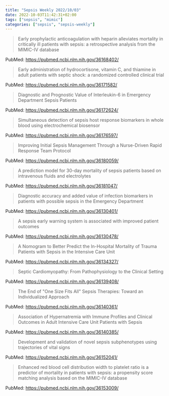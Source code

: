 ```yaml
---
title: "Sepsis Weekly 2022/10/03"
date: 2022-10-03T11:42:31+02:00
tags: ["sepsis", "mimic"]
categories: ["sepsis", "sepsis-weekly"]
---
```


> Early prophylactic anticoagulation with heparin alleviates mortality in
> critically ill patients with sepsis: a retrospective analysis from the
> MIMIC-IV database

PubMed: https://pubmed.ncbi.nlm.nih.gov/36168402/

> Early administration of hydrocortisone, vitamin C, and thiamine in adult
> patients with septic shock: a randomized controlled clinical trial

PubMed: https://pubmed.ncbi.nlm.nih.gov/36171582/

> Diagnostic and Prognostic Value of Interleukin-6 in Emergency Department
> Sepsis Patients

PubMed: https://pubmed.ncbi.nlm.nih.gov/36172624/

> Simultaneous detection of sepsis host response biomarkers in whole blood
> using electrochemical biosensor

PubMed: https://pubmed.ncbi.nlm.nih.gov/36176597/

> Improving Initial Sepsis Management Through a Nurse-Driven Rapid Response
> Team Protocol

PubMed: https://pubmed.ncbi.nlm.nih.gov/36180059/

> A prediction model for 30-day mortality of sepsis patients based on
> intravenous fluids and electrolytes

PubMed: https://pubmed.ncbi.nlm.nih.gov/36181047/

> Diagnostic accuracy and added value of infection biomarkers in patients with
> possible sepsis in the Emergency Department

PubMed: https://pubmed.ncbi.nlm.nih.gov/36130401/

> A sepsis early warning system is associated with improved patient outcomes

PubMed: https://pubmed.ncbi.nlm.nih.gov/36130478/

> A Nomogram to Better Predict the In-Hospital Mortality of Trauma Patients
> with Sepsis in the Intensive Care Unit

PubMed: https://pubmed.ncbi.nlm.nih.gov/36134327/

> Septic Cardiomyopathy: From Pathophysiology to the Clinical Setting

PubMed: https://pubmed.ncbi.nlm.nih.gov/36139408/

> The End of "One Size Fits All" Sepsis Therapies: Toward an Individualized
> Approach

PubMed: https://pubmed.ncbi.nlm.nih.gov/36140361/

> Association of Hypernatremia with Immune Profiles and Clinical Outcomes in
> Adult Intensive Care Unit Patients with Sepsis

PubMed: https://pubmed.ncbi.nlm.nih.gov/36140385/

> Development and validation of novel sepsis subphenotypes using trajectories
> of vital signs

PubMed: https://pubmed.ncbi.nlm.nih.gov/36152041/

> Enhanced red blood cell distribution width to platelet ratio is a predictor
> of mortality in patients with sepsis: a propensity score matching analysis
> based on the MIMIC-IV database

PubMed: https://pubmed.ncbi.nlm.nih.gov/36153009/
